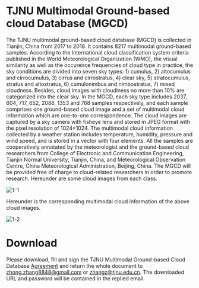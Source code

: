 # TJNU Multimodal Ground-based cloud Database (MGCD)
The TJNU multimodal ground-based cloud database (MGCD) is collected in Tianjin, China from 2017 to 2018. It contains 8217 multimodal ground-based samples. According to the International cloud classification system criteria published in the World Meteorological Organization (WMO), the visual similarity as well as the occurence frequencies of cloud type in practice, the sky conditions are divided into seven sky types: 1) cumulus, 2) altocumulus and cirrocumulus, 3) cirrus and cirrostratus, 4) clear sky, 5) stratocumulus, stratus and altostratus, 6) cumulonimbus and nimbostratus, 7) mixed cloudness. Besides, cloud images with cloudiness no more than 10% are categorized into the clear sky. In the MGCD, each sky type includes 2037, 604, 717, 652, 2086, 1353 and 768 samples respectively, and each sample comprises one ground-based cloud image and a set of multimodal cloud information which are one-to-one correspondence. The cloud images are captured by a sky camera with fisheye lens and stored in JPEG format with the pixel resolution of 1024×1024. The multimodal cloud information collected by a weather station includes temperature, humidity, pressure and wind speed, and is stored in a vector with four elements. All the samples are cooperatively annotated by the meteorologist and the ground-based cloud researchers from College of Electronic and Communication Engineering, Tianjin Normal University, Tianjin, China, and Meteorological Observation Centre, China Meteorological Administration, Beijing, China. The MGCD will be provided free of charge to cloud-related researchers in order to promote research. Hereunder are some cloud images from each class.

![1-1](https://github.com/zhongzhang8848/Multimodal-Ground-based-cloud-Database-MGCD-/blob/master/image.jpg)

Hereunder is the corresponding multimodal cloud information of the above cloud images.

![1-2](https://github.com/zhongzhang8848/Multimodal-Ground-based-cloud-Database-MGCD-/blob/master/imag1.jpg)

# Download
Please download, fill and sign the TJNU Multimodal Ground-based Cloud Database [Agreement](https://github.com/zhongzhang8848/Multimodal-Ground-based-cloud-Database-MGCD-/blob/master/Agreement.pdf) and return the whole document to zhong.zhang8848@gmail.com or zhangz@tjnu.edu.cn. The downloaded URL and password will be contained in the replied email.

